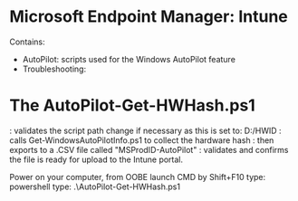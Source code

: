 # Microsoft Endpoint Manager: Intune
Contains: 
- AutoPilot: scripts used for the Windows AutoPilot feature
- Troubleshooting: 

# The AutoPilot-Get-HWHash.ps1 
: validates the script path change if necessary as this is set to: D:/HWID
: calls Get-WindowsAutoPilotInfo.ps1 to collect the hardware hash
: then exports to a .CSV file called "MSProdID-AutoPilot" 
: validates and confirms the file is ready for upload to the Intune portal.

Power on your computer, from OOBE launch CMD by Shift+F10 
    type: powershell
    type: .\AutoPilot-Get-HWHash.ps1
    
